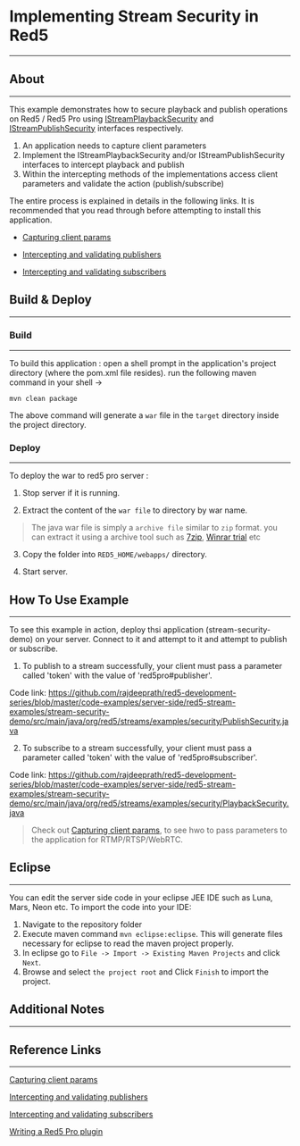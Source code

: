 # Implementing Stream Security in Red5
---


## About
---

This example demonstrates how to secure playback and publish operations on Red5 / Red5 Pro using [IStreamPlaybackSecurity](http://red5.org/javadoc/red5-server-common/org/red5/server/api/stream/IStreamPlaybackSecurity.html) and [IStreamPublishSecurity](http://red5.org/javadoc/red5-server-common/org/red5/server/api/stream/IStreamPublishSecurity.html) interfaces respectively.

1. An application needs to capture client parameters 
2. Implement the IStreamPlaybackSecurity and/or IStreamPublishSecurity interfaces to intercept playback and publish 
3. Within the intercepting methods of the implementations access client parameters and validate the action (publish/subscribe)

The entire process is explained in details in the following links. It is recommended that you read through before attempting to install this application.


* [Capturing client params](http://flashvisions.com/capturing-client-parameters-in-a-red5pro-application)

* [Intercepting and validating publishers](http://flashvisions.com/authenticating-publishers-in-a-red5pro-application)

* [Intercepting and validating subscribers](http://flashvisions.com/authenticating-subscribers-in-a-red5pro-application)




## Build & Deploy
---

### Build
---

To build this application : open a shell prompt in the application's project directory (where the pom.xml file resides). run the following maven command in your shell -> 

``` 
mvn clean package 

```

The above command will generate a `war` file in the `target` directory inside the project directory. 


### Deploy
---

To deploy the war to red5 pro server :

1. Stop server if it is running.

2. Extract the content of the `war file` to directory by war name. 

> The java war file is simply a `archive file` similar to `zip` format. you can extract it using a archive tool such as [7zip](#http://www.7-zip.org/), [Winrar trial](#http://www.rarlab.com/download.htm) etc

3. Copy the folder into `RED5_HOME/webapps/` directory.

4. Start server.



## How To Use Example
---

To see this example in action, deploy thsi application (stream-security-demo) on your server. Connect to it and attempt to it and attempt to publish or subscribe.


1. To publish to a stream successfully, your client must pass a parameter called 'token' with the value of 'red5pro#publisher'.

Code link: https://github.com/rajdeeprath/red5-development-series/blob/master/code-examples/server-side/red5-stream-examples/stream-security-demo/src/main/java/org/red5/streams/examples/security/PublishSecurity.java


2. To subscribe to a stream successfully, your client must pass a parameter called 'token' with the value of 'red5pro#subscriber'.

Code link: https://github.com/rajdeeprath/red5-development-series/blob/master/code-examples/server-side/red5-stream-examples/stream-security-demo/src/main/java/org/red5/streams/examples/security/PlaybackSecurity.java


> Check out [Capturing client params](http://flashvisions.com/capturing-client-parameters-in-a-red5pro-application), to see hwo to pass parameters to the application for RTMP/RTSP/WebRTC.


## Eclipse
---

You can edit the server side code in your eclipse JEE IDE such as Luna, Mars, Neon etc. To import the code into your IDE:

1. Navigate to the repository folder
2. Execute maven command `mvn eclipse:eclipse`. This will generate files necessary for eclipse to read the maven project properly.
3. In eclipse go to `File -> Import -> Existing Maven Projects` and click `Next`.
4. Browse and select `the project root` and Click `Finish` to import the project.



## Additional Notes
---



## Reference Links
---

[Capturing client params](http://flashvisions.com/capturing-client-parameters-in-a-red5pro-application)

[Intercepting and validating publishers](http://flashvisions.com/authenticating-publishers-in-a-red5pro-application)

[Intercepting and validating subscribers](http://flashvisions.com/authenticating-subscribers-in-a-red5pro-application)

[Writing a Red5 Pro plugin](https://red5pro.com/docs/serverside-guide/plugin-development.html)
